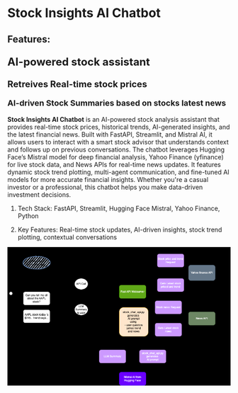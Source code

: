 # Stock Insights AI Chatbot
## Features:
<p style="font-size:24px"><b>AI-powered stock assistant</b></p>
<p style="font-size:20px"> <b>Retreives Real-time stock prices</b></p>
<p style="font-size:18px"> <b>AI-driven Stock Summaries based on stocks latest news</b></p>

**Stock Insights AI Chatbot** is an AI-powered stock analysis assistant that provides real-time stock prices, historical trends, AI-generated insights, and the latest financial news. Built with FastAPI, Streamlit, and Mistral AI, it allows users to interact with a smart stock advisor that understands context and follows up on previous conversations. The chatbot leverages Hugging Face’s Mistral model for deep financial analysis, Yahoo Finance (yfinance) for live stock data, and News APIs for real-time news updates. It features dynamic stock trend plotting, multi-agent communication, and fine-tuned AI models for more accurate financial insights. Whether you're a casual investor or a professional, this chatbot helps you make data-driven investment decisions. 


1) Tech Stack: FastAPI, Streamlit, Hugging Face Mistral, Yahoo Finance, Python


2) Key Features: Real-time stock updates, AI-driven insights, stock trend plotting, contextual conversations


![Descriptive Alt Text](stock-agent-api-latest2.png)
